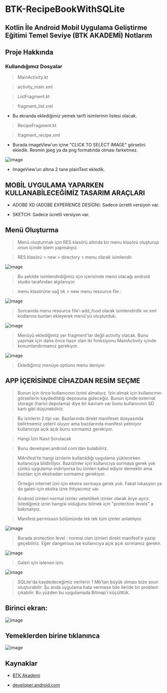 # BTK-RecipeBookWithSQLite

## Kotlin İle Android Mobil Uygulama Geliştirme Eğitimi Temel Seviye (BTK AKADEMİ) Notlarım

## Proje Hakkında

### Kullandığımız Dosyalar

> MainActivity.kt

> activity_main.xml

> ListFragment.kt

> fragment_list.xml

- Bu ekranda eklediğimiz yemek tarifi isimlerinin listesi olacak.

> RecipeFragment.kt

> fragment_recipe.xml

- Burada imageView'un içine "CLICK TO SELECT IMAGE" görselini ekledik. Resmin jpeg ya da png formatında olması farketmez.

![image](https://user-images.githubusercontent.com/109730490/183310707-10673b6f-70b5-41aa-a51a-4325030cee5f.png)

- ImageView'un altına 2 tane plainText ekledik. 

## MOBİL UYGULAMA YAPARKEN KULLANABİLECEĞİMİZ TASARIM ARAÇLARI

- ADOBE XD (ADOBE EXPERİENCE DESİGN): Sadece ücretli versiyon var. 

- SKETCH: Sadece ücretli versiyon var.

## Menü Oluşturma

> Menü oluşturmak için RES klasörü altında bir menu klasörü oluşturup onun içinde işlem yapmalıyız. 

> RES klasörü > new > directory > menu olarak isimlendir.

![image](https://user-images.githubusercontent.com/109730490/183632707-8f845b16-5710-4e10-90d6-5d8e3fdf77aa.png)

> Bu şekilde isimlendirdiğimiz için içerisinde menü olacağı android studio tarafından algılanıyor. 

> menu klasörüne sağ tık > new menu resource file :

![image](https://user-images.githubusercontent.com/109730490/183633032-9643bd3c-c11e-47b2-ad5b-da1bcc70bb5f.png)

> Sonraında menu resource file'ı add_food olarak isimlendirdik ve xml kodlarına bunları ekleyerek menü'yü oluşturduk:

![image](https://user-images.githubusercontent.com/109730490/183633961-4291dd3b-6ca6-4dd8-90a8-f0b317a259dc.png)

> Menüyü eklediğimiz yer fragment'lar değil activity olacak. Bunu yapmak için daha önce hazır olan iki fonksiyonu MainActivity içinde konumlandırmamız gerekiyor. 

![image](https://user-images.githubusercontent.com/109730490/183638895-0aecd068-f3f9-4fe1-9600-fc992d471377.png)

> Eklediğimiz menüye options menu deniyor.

## APP İÇERİSİNDE CİHAZDAN RESİM SEÇME

> Bunun için önce kullanıcının iznini almalıyız. İzin almak için kullanıcının görsellerin kaydedildiği deposuna gideceğiz. Bunun içinde external storage (harici depolama) diye bir kavram var bunu kullanıcının SD kartı gibi düşünebiliriz. 

> Bu izinlerin 2 tipi var. Bazılarında direkt manifeset dosyasında belirtmemiz yeterli oluyor ama bazılarında manifest yetmiyor kullanıcıya açık açık bunu sormamız gerekiyor. 

> Hangi İzin Nasıl Sorulacak

> Bunu developer.android.com'dan bulabiliriz. 

> MAnifest'te hangi izinlerin kullanıldığı uygulama yüklenirken kullanıcıya bildiriliyor. Bazıizinler için kullanıcıya sormaya gerek yok çünkü uygulamyı indiriyorsa bu izinleri kabul ediyor demektir ama bazıları için ekstradan sormamız gerekiyor. 

> Örneğin internet izni için ekstra sormaya gerek yok. Fakat lokasyon ya da galeri için ekstra izne ihtiyacımız var. 

> Android izinleri normal izinler vetehlikeli izinler olarak ikiye ayırır. İstediğimiz iznin hangisi olduğunu bilmek için "protection levels" a bakmalıyız. 

> Manifest.permisson bölümünde tek tek tüm izinler anlatılıyor. 

![image](https://user-images.githubusercontent.com/109730490/183645371-af77fd99-3577-4a6e-a6d3-f07cb41b081b.png)

> Burada protection level : normal olan izinleri direkt manifest'e yazıp geçebiliriz. Eğer dangerous ise kullanıcıya açık açık sormamız gerekir. 

![image](https://user-images.githubusercontent.com/109730490/183645639-ea5a0c47-6f92-4e53-a692-6e95513d2a4e.png)

> Galeri için istenen izin:

![image](https://user-images.githubusercontent.com/109730490/183669618-521e11f3-85b3-47ef-aa93-861b06480b67.png)

> SQLite'da kaydedeceğimiz verilerin 1 Mb'tan büyük olması bize soun oluşturabilir. Şu anda uygulama hata vermese bile ileride bir problem çıkabilir. Bu yüzden bu uygulamada Bitmap'i küçülttük. 

## Birinci ekran:

![image](https://user-images.githubusercontent.com/109730490/183892029-c85d2b1b-f3b3-45b7-b71f-6cb1771fecd3.png)

## Yemeklerden birine tıklanınca

![image](https://user-images.githubusercontent.com/109730490/183892121-7a485bc2-33a0-4481-9b95-fcb210767f1e.png)

## Kaynaklar

- [BTK Akademi](https://www.btkakademi.gov.tr/portal/course/kotlin-ile-android-mobil-uygulama-gelistirme-egitimi-temel-seviye-10274)

- [developer.android.com](https://developer.android.com/reference/android/Manifest.permission#INTERNET)
